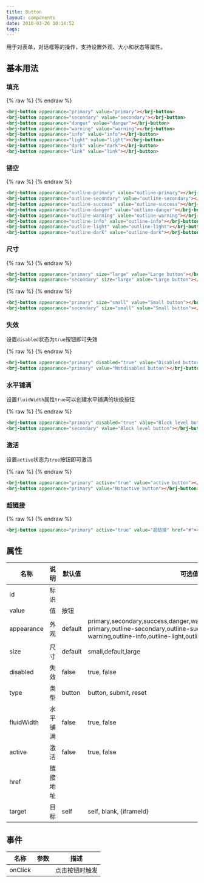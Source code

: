 ```yaml
---
title: Button
layout: components
date: 2018-03-26 10:14:52
tags:
---
```


用于对表单，对话框等的操作，支持设置外观、大小和状态等属性。

## 基本用法

### 填充

{% raw %}
<brj-button appearance="primary" value="primary"></brj-button>
<brj-button appearance="secondary" value="secondary"></brj-button>
<brj-button appearance="danger" value="danger"></brj-button>
<brj-button appearance="warning" value="warning"></brj-button>
<brj-button appearance="info" value="info"></brj-button>
<brj-button appearance="light" value="light"></brj-button>
<brj-button appearance="dark" value="dark"></brj-button>
<brj-button appearance="link" value="link"></brj-button>
{% endraw %}

```html
<brj-button appearance="primary" value="primary"></brj-button>
<brj-button appearance="secondary" value="secondary"></brj-button>
<brj-button appearance="danger" value="danger"></brj-button>
<brj-button appearance="warning" value="warning"></brj-button>
<brj-button appearance="info" value="info"></brj-button>
<brj-button appearance="light" value="light"></brj-button>
<brj-button appearance="dark" value="dark"></brj-button>
<brj-button appearance="link" value="link"></brj-button>
```

### 镂空

{% raw %}
<brj-button appearance="outline-primary" value="outline-primary"></brj-button>
<brj-button appearance="outline-secondary" value="outline-secondary"></brj-button>
<brj-button appearance="outline-success" value="outline-success"></brj-button>
<brj-button appearance="outline-danger" value="outline-danger"></brj-button>
<brj-button appearance="outline-warning" value="outline-warning"></brj-button>
<brj-button appearance="outline-info" value="outline-info"></brj-button>
<brj-button appearance="outline-light" value="outline-light"></brj-button>
<brj-button appearance="outline-dark" value="outline-dark"></brj-button>
{% endraw %}

```html
<brj-button appearance="outline-primary" value="outline-primary"></brj-button>
<brj-button appearance="outline-secondary" value="outline-secondary"></brj-button>
<brj-button appearance="outline-success" value="outline-success"></brj-button>
<brj-button appearance="outline-danger" value="outline-danger"></brj-button>
<brj-button appearance="outline-warning" value="outline-warning"></brj-button>
<brj-button appearance="outline-info" value="outline-info"></brj-button>
<brj-button appearance="outline-light" value="outline-light"></brj-button>
<brj-button appearance="outline-dark" value="outline-dark"></brj-button>
```

### 尺寸

{% raw %}
<brj-button appearance="primary" size="large" value="Large button"></brj-button>
<brj-button appearance="secondary" size="large" value="Large button"></brj-button>
{% endraw %}

```html
<brj-button appearance="primary" size="large" value="Large button"></brj-button>
<brj-button appearance="secondary" size="large" value="Large button"></brj-button>
```

{% raw %}
<brj-button appearance="primary" size="small" value="Small button"></brj-button>
<brj-button appearance="secondary" size="small" value="Small button"></brj-button>
{% endraw %}

```html
<brj-button appearance="primary" size="small" value="Small button"></brj-button>
<brj-button appearance="secondary" size="small" value="Small button"></brj-button>
```

### 失效

设置`disabled`状态为`true`按钮即可失效

{% raw %}
<brj-button appearance="primary" disabled="true" value="Disabled button"></brj-button>
<brj-button appearance="primary" value="Notdisabled button"></brj-button>
{% endraw %}

```html
<brj-button appearance="primary" disabled="true" value="Disabled button"></brj-button>
<brj-button appearance="primary" value="Notdisabled button"></brj-button>
```

### 水平铺满

设置`fluidWidth`属性`true`可以创建水平铺满的块级按钮

{% raw %}
<brj-button appearance="primary" fluidWidth="true" value="Block level button"></brj-button>
<brj-button appearance="secondary" fluidWidth="true" value="Block level button"></brj-button>
{% endraw %}

```html
<brj-button appearance="primary" disabled="true" value="Block level button"></brj-button>
<brj-button appearance="secondary" value="Block level button"></brj-button>
```

### 激活

设置`active`状态为`true`按钮即可激活

{% raw %}
<brj-button appearance="primary" active="true" value="active button"></brj-button>
<brj-button appearance="primary" value="Notactive button"></brj-button>
{% endraw %}

```html
<brj-button appearance="primary" active="true" value="active button"></brj-button>
<brj-button appearance="primary" value="Notactive button"></brj-button>
```

### 超链接

{% raw %}
<brj-button appearance="primary" active="true" value="超链接" href="#"></brj-button>
{% endraw %}

```html
<brj-button appearance="primary" active="true" value="超链接" href="#"></brj-button>
```


## 属性

| 名称  | 说明 | 默认值 | 可选值 |值类型 |
| ----- | ------ | ----- | ----- | --------- |
| id    | 标识   |       |       | string |
| value | 值     | 按钮  |          | string    |
| appearance | 外观 |  default  |primary,secondary,success,danger,warning,info,light,dark,link,outline-primary,outline-secondary,outline-success,outline-danger,outline-warning,outline-info,outline-light,outline-dark,default          | string    |
| size | 尺寸     |   default    |   small,default,large       | string     |
|  disabled |   失效   |   false    |   true, false       |  boolean    |
|  type  |   类型   |  button    |     button, submit, reset     |   string   |
|  fluidWidth  |   水平铺满   |  false    |   true, false       |  boolean    |
|  active |   激活   |   false    |   true, false       |  boolean    |
|  href  |   链接地址   |     |      |  string  |
|  target  |  目标  |  self  |   self, blank, {iframeId}  |  string  |

## 事件

| 名称  | 参数 | 描述 |
| ----- | ------ | ----- |
| onClick |   | 点击按钮时触发 |